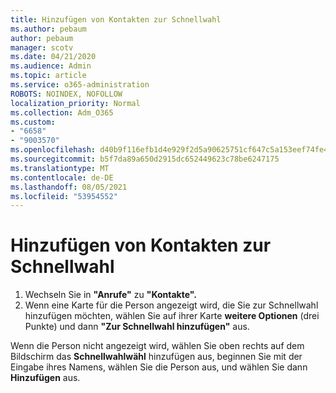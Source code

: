 ```yaml
---
title: Hinzufügen von Kontakten zur Schnellwahl
ms.author: pebaum
author: pebaum
manager: scotv
ms.date: 04/21/2020
ms.audience: Admin
ms.topic: article
ms.service: o365-administration
ROBOTS: NOINDEX, NOFOLLOW
localization_priority: Normal
ms.collection: Adm_O365
ms.custom:
- "6658"
- "9003570"
ms.openlocfilehash: d40b9f116efb1d4e929f2d5a90625751cf647c5a153eef74fe49ae09f1202263
ms.sourcegitcommit: b5f7da89a650d2915dc652449623c78be6247175
ms.translationtype: MT
ms.contentlocale: de-DE
ms.lasthandoff: 08/05/2021
ms.locfileid: "53954552"
---
```

# <a name="add-contacts-to-speed-dial"></a>Hinzufügen von Kontakten zur Schnellwahl

1. Wechseln Sie in **"Anrufe"** zu **"Kontakte".**
2. Wenn eine Karte für die Person angezeigt wird, die Sie zur Schnellwahl hinzufügen möchten, wählen Sie auf ihrer Karte  **weitere Optionen**  (drei Punkte) und dann  **"Zur Schnellwahl hinzufügen"** aus.

Wenn die Person nicht angezeigt wird, wählen Sie oben rechts auf dem Bildschirm das  **Schnellwahlwähl**  hinzufügen aus, beginnen Sie mit der Eingabe ihres Namens, wählen Sie die Person aus, und wählen Sie dann  **Hinzufügen** aus.
